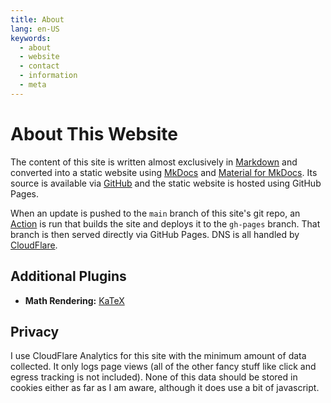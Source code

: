 ```yaml
---
title: About
lang: en-US
keywords:
  - about
  - website
  - contact
  - information
  - meta
---
```


# About This Website

The content of this site is written almost exclusively in [Markdown](https://en.wikipedia.org/wiki/Markdown) and converted into a static website using [MkDocs](https://www.mkdocs.org/) and [Material for MkDocs](https://squidfunk.github.io/mkdocs-material/reference/admonitions/).
Its source is available via [GitHub](https://github.com/kvmet/kvmet/actions) and the static website is hosted using GitHub Pages.

When an update is pushed to the `main` branch of this site's git repo, an [Action](https://github.com/kvmet/kvmet/blob/main/.github/workflows/ci.yml) is run that builds the site and deploys it to the `gh-pages` branch. That branch is then served directly via GitHub Pages.
DNS is all handled by [CloudFlare](https://www.cloudflare.com/). 

## Additional Plugins

- **Math Rendering:** [KaTeX](https://katex.org/)

## Privacy

I use CloudFlare Analytics for this site with the minimum amount of data collected. It only logs page views (all of the other fancy stuff like click and egress tracking is not included).
None of this data should be stored in cookies either as far as I am aware, although it does use a bit of javascript.
